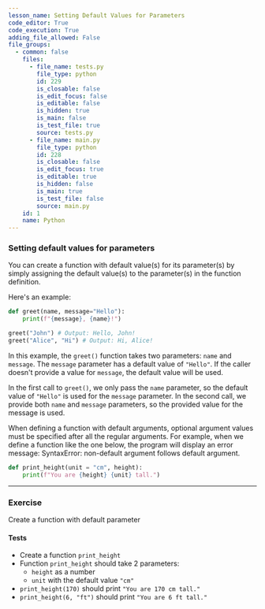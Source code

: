```yaml
---
lesson_name: Setting Default Values for Parameters
code_editor: True
code_execution: True
adding_file_allowed: False
file_groups:
  - common: false
    files:
      - file_name: tests.py
        file_type: python
        id: 229
        is_closable: false
        is_edit_focus: false
        is_editable: false
        is_hidden: true
        is_main: false
        is_test_file: true
        source: tests.py
      - file_name: main.py
        file_type: python
        id: 228
        is_closable: false
        is_edit_focus: true
        is_editable: true
        is_hidden: false
        is_main: true
        is_test_file: false
        source: main.py
    id: 1
    name: Python
---
```


### Setting default values for parameters

You can create a function with default value(s) for its parameter(s) by simply assigning the default value(s) to the parameter(s) in the function definition.

Here's an example:

```python
def greet(name, message="Hello"):
    print(f"{message}, {name}!")

greet("John") # Output: Hello, John!
greet("Alice", "Hi") # Output: Hi, Alice!
```

In this example, the `greet()` function takes two parameters: `name` and `message`. The `message` parameter has a default value of `"Hello"`. If the caller doesn't provide a value for `message`, the default value will be used.

In the first call to `greet()`, we only pass the `name` parameter, so the default value of `"Hello"` is used for the `message` parameter. In the second call, we provide both `name` and `message` parameters, so the provided value for the message is used.

<div class="alert-info text-sm">
When defining a function with default arguments, optional argument values must be specified after all the regular arguments. For example, when we define a function like the one below, the program will display an error message: <span class="text-red-500">SyntaxError: non-default argument follows default argument.</span>

```python
def print_height(unit = "cm", height):
    print(f"You are {height} {unit} tall.")
```

</div>

---

### Exercise

Create a function with default parameter

#### Tests

<ul>
<li id="test-1">Create a function <code>print_height</code></li> 
<li id="test-6">Function <code>print_height</code> should take 2 parameters:<ul>
<li id="test-2"><code>height</code> as a number</li>
<li id="test-3"><code>unit</code> with the default value <code>"cm"</code></li>
</ul>
</li>
<li id="test-4"><code>print_height(170)</code> should print <code>"You are 170 cm tall."</code></li>
<li id="test-5"><code>print_height(6, "ft")</code> should print <code>"You are 6 ft tall."</code></li>
</ul>
